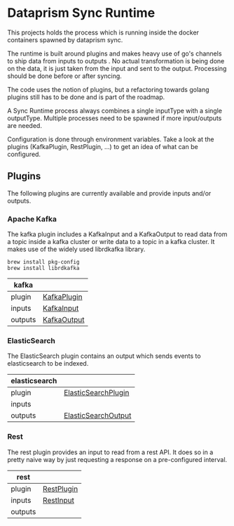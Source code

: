 # Dataprism Sync Runtime
This projects holds the process which is running inside the docker containers spawned by dataprism sync.

The runtime is built around plugins and makes heavy use of go's channels to ship data from inputs to outputs
. No actual transformation is being done on the data, it is just taken from the input and sent to the output. 
Processing should be done before or after syncing.

The code uses the notion of plugins, but a refactoring towards golang plugins still has to be done and is part of 
the roadmap.

A Sync Runtime process always combines a single inputType with a single outputType. Multiple processes need to be
spawned if more input/outputs are needed.

Configuration is done through environment variables. Take a look at the plugins (KafkaPlugin, RestPlugin, ...) to get 
an idea of what can be configured.

## Plugins
The following plugins are currently available and provide inputs and/or outputs.

### Apache Kafka
The kafka plugin includes a KafkaInput and a KafkaOutput to read data from a topic inside a kafka cluster or
write data to a topic in a kafka cluster. It makes use of the widely used librdkafka library.

```
brew install pkg-config
brew install librdkafka
```

| kafka     | |
| --------- | ---------------------------------------------- |
| plugin    | [KafkaPlugin](../blob/master/plugins/kafka/KafkaPlugin) |
| inputs    | [KafkaInput](../blob/master/plugins/kafka/KafkaInput) |
| outputs   | [KafkaOutput](../blob/master/plugins/kafka/KafkaOutput) |

### ElasticSearch
The ElasticSearch plugin contains an output which sends events to elasticsearch to be indexed.

| elasticsearch     | |
| ----------------- | ---------------------------------------------- |
| plugin            | [ElasticSearchPlugin](../blob/master/plugins/elasticsearch/ElasticSearchPlugin) |
| inputs            |  |
| outputs           | [ElasticSearchOutput](../blob/master/plugins/elasticsearch/ElasticSearchOutput) |

### Rest
The rest plugin provides an input to read from a rest API. It does so in a pretty naive way by just requesting
a response on a pre-configured interval.

| rest      | |
| --------- | ---------------------------------------------- |
| plugin    | [RestPlugin](../blob/master/plugins/rest/RestPlugin) |
| inputs    | [RestInput](../blob/master/plugins/rest/RestInput) |
| outputs   | |
